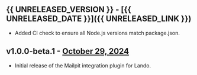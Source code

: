 ## {{ UNRELEASED_VERSION }} - [{{ UNRELEASED_DATE }}]({{ UNRELEASED_LINK }})

- Added CI check to ensure all Node.js versions match package.json.

## v1.0.0-beta.1 - [October 29, 2024](https://github.com/lando/mailpit/releases/tag/v1.0.0-beta.1)

- Initial release of the Mailpit integration plugin for Lando.
